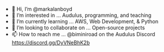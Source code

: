 - 👋 Hi, I’m @markalanboyd
- 👀 I’m interested in ... Audulus, programming, and teaching
- 🌱 I’m currently learning ... AWS, Web Development, & Python
- 💞️ I’m looking to collaborate on ... Open-source projects
- 📫 How to reach me ... @biminiroad on the Audulus Discord https://discord.gg/DyVNeBhK2b

<!---
markalanboyd/markalanboyd is a ✨ special ✨ repository because its `README.md` (this file) appears on your GitHub profile.
You can click the Preview link to take a look at your changes.
--->

